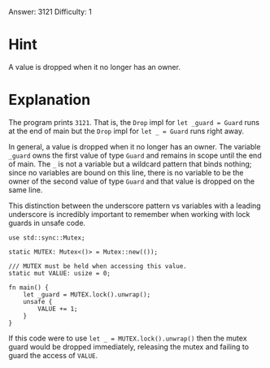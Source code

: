 Answer: 3121
Difficulty: 1

# Hint

A value is dropped when it no longer has an owner.

# Explanation

The program prints `3121`. That is, the `Drop` impl for `let _guard = Guard`
runs at the end of main but the `Drop` impl for `let _ = Guard` runs right away.

In general, a value is dropped when it no longer has an owner. The variable
`_guard` owns the first value of type `Guard` and remains in scope until the end
of main. The `_` is not a variable but a wildcard pattern that binds nothing;
since no variables are bound on this line, there is no variable to be the owner
of the second value of type `Guard` and that value is dropped on the same line.

This distinction between the underscore pattern vs variables with a leading
underscore is incredibly important to remember when working with lock guards in
unsafe code.

    use std::sync::Mutex;

    static MUTEX: Mutex<()> = Mutex::new(());

    /// MUTEX must be held when accessing this value.
    static mut VALUE: usize = 0;

    fn main() {
        let _guard = MUTEX.lock().unwrap();
        unsafe {
            VALUE += 1;
        }
    }

If this code were to use `let _ = MUTEX.lock().unwrap()` then the mutex guard
would be dropped immediately, releasing the mutex and failing to guard the
access of `VALUE`.
